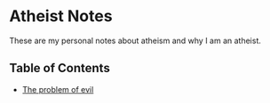 # Atheist Notes
These are my personal notes about atheism and why I am an atheist.

## Table of Contents 
- [The problem of evil](./problem-of-evil.md)